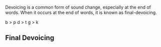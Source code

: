 
Devoicing is a common form of sound change, especially at the end of words. 
When it occurs at the end of words, it is known as final-devoicing.

b > p
d > t
g > k

## Final Devoicing
